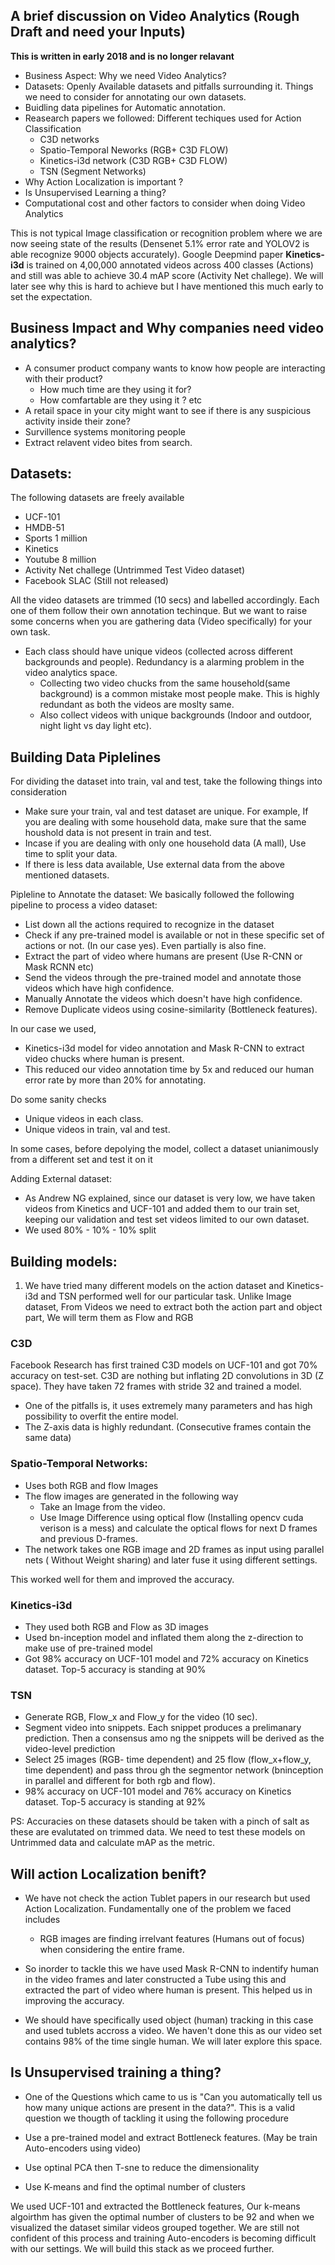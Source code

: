 ## A brief discussion on Video Analytics (Rough Draft and need your Inputs)

**This is written in early 2018 and is no longer relavant**

- Business Aspect: Why we need Video Analytics?
- Datasets: Openly Available datasets and pitfalls surrounding it. Things we need to consider for annotating our own datasets.
- Buidling data pipelines for Automatic annotation.
- Reasearch papers we followed: Different techiques used for Action Classification
    - C3D networks
    - Spatio-Temporal Neworks (RGB+ C3D FLOW)
    - Kinetics-i3d network (C3D RGB+ C3D FLOW)
    - TSN (Segment Networks)
- Why Action Localization is important ?
- Is Unsupervised Learning a thing?
- Computational cost and other factors to consider when doing Video Analytics

This is not typical Image classification or recognition problem where we are now seeing state of the results (Densenet 5.1% error rate  and YOLOV2 is able recognize 9000 objects accurately). Google Deepmind paper **Kinetics-i3d** is trained on 4,00,000 annotated videos across 400 classes (Actions) and still was able to achieve 30.4 mAP score (Activity Net challege). We will later see why this is hard to achieve but I have mentioned this much early to set the expectation.


## Business Impact and Why companies need video analytics?
- A consumer product company wants to know how people are interacting with their product?
    - How much time are they using it for?
    - How comfartable are they using it ? etc
- A retail space in your city might want to see if there is any suspicious activity inside their zone?
- Survillence systems monitoring people
- Extract relavent video bites from search.

## Datasets:
The following datasets are freely available
- UCF-101
- HMDB-51
- Sports 1 million
- Kinetics
- Youtube 8 million
- Activity Net challege (Untrimmed Test Video dataset)
- Facebook SLAC (Still not released)

All the video datasets are trimmed (10 secs) and labelled accordingly. Each one of them follow their own annotation techinque. But we want to raise some concerns when you are gathering data (Video specifically) for your own task.

- Each class should have unique videos (collected across different backgrounds and people). Redundancy is a alarming problem in the video analytics space.
  - Collecting two video chucks from the same household(same background) is a common mistake most people make. This is highly redundant as both the videos are moslty same.
  - Also collect videos with unique backgrounds (Indoor and outdoor, night light vs day light etc).


## Building Data Piplelines
For dividing the dataset into train, val and test, take the following things into consideration
- Make sure your train, val and test dataset are unique. For example, If you are dealing with some household data, make sure that the same houshold data is not present in train and test.
- Incase if you are dealing with only one household data (A mall), Use time to split your data.
- If there is less data available, Use external data from the above mentioned datasets.

Pipleline to Annotate the dataset:
We basically followed the following pipeline to process a video dataset:
- List down all the actions required to recognize in the dataset
- Check if any pre-trained model is available or not in these specific set of actions or not. (In our case yes). Even partially is also fine.
- Extract the part of video where humans are present (Use R-CNN or Mask RCNN etc)
- Send the videos through the pre-trained model and annotate those videos which have high confidence.
- Manually Annotate the videos which doesn't have high confidence.
- Remove Duplicate videos using cosine-similarity (Bottleneck features).

In our case we used,
- Kinetics-i3d model for video annotation and Mask R-CNN to extract video chucks where human is present.
- This reduced our video annotation time by 5x and reduced our human error rate by more than 20% for annotating.

Do some sanity checks
- Unique videos in each class.
- Unique videos in train, val and test.

In some cases, before depolying the model, collect a dataset unianimously from a different set and test it on it


Adding External dataset:
- As Andrew NG explained, since our dataset is very low, we have taken videos from Kinetics and UCF-101 and added them to our train set, keeping our validation and test set videos limited to our own dataset.
- We used 80% - 10% - 10% split

## Building models:
1) We have tried many different models on the action dataset and Kinetics-i3d and TSN performed well for our particular task. Unlike Image dataset, From Videos we need to extract both the action part and object part, We will term them as Flow and RGB

### C3D
Facebook Research has first trained C3D models on UCF-101 and got 70% accuracy on test-set. C3D are nothing but inflating 2D convolutions in 3D (Z space). They have taken 72 frames with stride 32 and trained a model.

- One of the pitfalls is, it uses extremely many parameters and has high possibility to overfit the entire model.
- The Z-axis data is highly redundant. (Consecutive frames contain the same data)


### Spatio-Temporal Networks:
- Uses both RGB and flow Images
- The flow images are generated in the following way
    - Take an Image from the video.
    - Use Image Difference using optical flow (Installing opencv cuda verison is a mess) and calculate the optical flows for next D frames and previous D-frames.
- The network takes one RGB image and 2D frames as input using parallel nets ( Without Weight sharing) and later fuse it using different settings.

This worked well for them and improved the accuracy.

### Kinetics-i3d
- They used both RGB and Flow as 3D images
- Used bn-inception model and inflated them along the z-direction to make use of pre-trained model
- Got 98% accuracy on UCF-101 model and 72% accuracy on Kinetics dataset. Top-5 accuracy is standing at 90%

### TSN
- Generate RGB, Flow_x and Flow_y for the video (10 sec).
- Segment video into snippets. Each snippet produces a prelimanary prediction. Then a consensus amo  ng the snippets will be derived as the video-level prediction
- Select 25 images (RGB- time dependent) and 25 flow (flow_x+flow_y, time dependent) and pass throu  gh the segmentor network (bninception in parallel and different for both rgb and flow).
- 98% accuracy on UCF-101 model and 76% accuracy on Kinetics dataset. Top-5 accuracy is standing at  92%

PS: Accuracies on these datasets should be taken with a pinch of salt as these are evalutated on trimmed data. We need to test these models on Untrimmed data and calculate mAP as the metric.

## Will action Localization benift?
- We have not check the action Tublet papers in our research but used Action Localization. Fundamentally one of the problem we faced includes
  - RGB images are finding irrelvant features (Humans out of focus) when considering the entire frame.

- So inorder to tackle this we have used Mask R-CNN to indentify human in the video frames and later constructed a Tube using this and extracted the part of video where human is present. This helped us in improving the accuracy.

- We should have specifically used object (human) tracking in this case and used tublets accross a video. We haven't done this as our video set contains 98% of the time single human. We will later explore this space.


## Is Unsupervised training a thing?
- One of the Questions which came to us is "Can you automatically tell us how many unique actions are present in the data?". This is a valid question we thougth of tackling it using the following procedure

- Use a pre-trained model and extract Bottleneck features. (May be train Auto-encoders using video)
- Use optinal PCA then T-sne  to reduce the dimensionality
- Use K-means and find the optimal number of clusters

We used UCF-101 and extracted the Bottleneck features, Our k-means algoirthm has given the optimal number of clusters to be 92 and when we visualized the dataset similar videos grouped together. We are still not confident of this process and training Auto-encoders is becoming difficult with our settings. We will build this stack as we proceed further.
